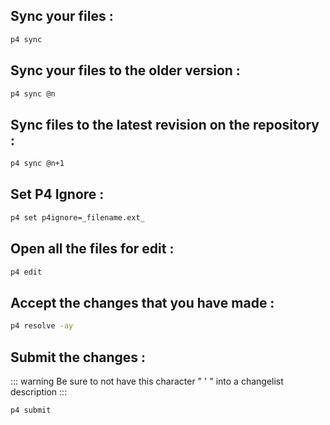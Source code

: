 ## Sync your files :
```sh
p4 sync
```
## Sync your files to the older version :
```sh
p4 sync @n
```
## Sync files to the latest revision on the repository :
```sh
p4 sync @n+1
```
## Set P4 Ignore :
```sh
p4 set p4ignore=_filename.ext_
```
## Open all the files for edit :
```sh
p4 edit
```
## Accept the changes that you have made :
```sh
p4 resolve -ay
```
## Submit the changes :
::: warning
Be sure to not have this character " ' " into a changelist description
:::
```sh
p4 submit
```
